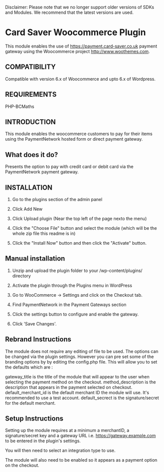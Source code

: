 Disclaimer: Please note that we no longer support older versions of SDKs and Modules. We recommend that the latest versions are used.

Card Saver Woocommerce Plugin
==============

This module enables the use of https://payment.card-saver.co.uk payment gateway using the Woocommerce project http://www.woothemes.com.

COMPATIBILITY
------------

Compatible with version 6.x of Woocommerce and upto 6.x of Wordpress. 

REQUIREMENTS
------------

PHP-BCMaths

INTRODUCTION
------------

This module enables the woocommerce customers to pay for their items using the PaymentNetwork hosted form or direct payment gateway.

What does it do?
----------------
Presents the option to pay with credit card or debit card via the PaymentNetwork payment gateway.


INSTALLATION
------------

1. Go to the plugins section of the admin panel

2. Click Add New

3. Click Upload plugin (Near the top left of the page nexto the menu)

4. Click the "Choose File" button and select the module (which will be the whole zip file this readme is in)

4. Click the "Install Now" button and then click the "Activate" button.


Manual installation 
--------------------

1. Unzip and upload the plugin folder to your /wp-content/plugins/ directory

2. Activate the plugin through the Plugins menu in WordPress

3. Go to WooCommerce -> Settings and click on the Checkout tab. 

4. Find PaymentNetwork in the Payment Gateways section 

5. Click the settings button to configure and enable the gateway.

6. Click 'Save Changes'.


Rebrand Instructions
--------------------

The module does not require any editing of file to be used. The options can be changed via the plugin settings.
However you can pre set some of the branding options by by editing the config.php file. 
This will allow you to set the defaults which are :

gateway_title is the title of the module that will appear to the user when selecting the payment method on the checkout.
method_description is the description that appears in the payment selected on checkout.
default_merchant_id is the default merchant ID the module will use. It's recommended to use a test account.
default_secrect is the signature/secret for the default merchant.


Setup Instructions
--------------------

Setting up the module requires at a minimum a merchantID, a signature/secret key and
a gateway URL i.e. https://gateway.example.com to be entered in the plugin's settings.

You will then need to select an integration type to use.

The module will also need to be enabled so it appears as a payment option on the checkout.
